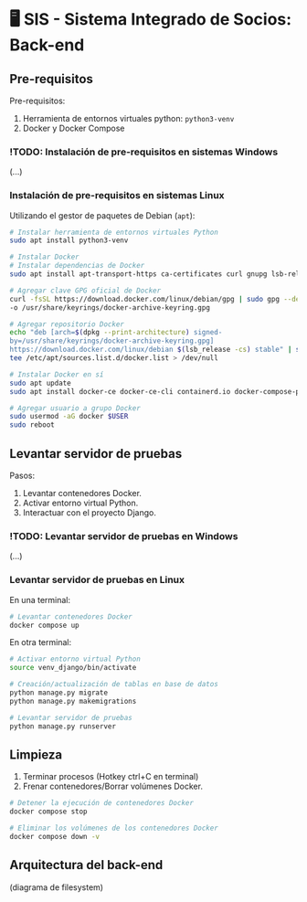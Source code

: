 # 🖥️ SIS - Sistema Integrado de Socios: Back-end

## Pre-requisitos

Pre-requisitos:

1. Herramienta de entornos virtuales python: `python3-venv`
2. Docker y Docker Compose

### !TODO: Instalación de pre-requisitos en sistemas Windows

(...)

### Instalación de pre-requisitos en sistemas Linux

Utilizando el gestor de paquetes de Debian (`apt`):

```bash
# Instalar herramienta de entornos virtuales Python
sudo apt install python3-venv

# Instalar Docker
# Instalar dependencias de Docker
sudo apt install apt-transport-https ca-certificates curl gnupg lsb-release

# Agregar clave GPG oficial de Docker
curl -fsSL https://download.docker.com/linux/debian/gpg | sudo gpg --dearmor
-o /usr/share/keyrings/docker-archive-keyring.gpg

# Agregar repositorio Docker
echo "deb [arch=$(dpkg --print-architecture) signed-
by=/usr/share/keyrings/docker-archive-keyring.gpg]
https://download.docker.com/linux/debian $(lsb_release -cs) stable" | sudo
tee /etc/apt/sources.list.d/docker.list > /dev/null

# Instalar Docker en sí
sudo apt update
sudo apt install docker-ce docker-ce-cli containerd.io docker-compose-plugin

# Agregar usuario a grupo Docker
sudo usermod -aG docker $USER
sudo reboot
```

## Levantar servidor de pruebas

Pasos:

1. Levantar contenedores Docker.
2. Activar entorno virtual Python.
3. Interactuar con el proyecto Django.

### !TODO: Levantar servidor de pruebas en Windows

(...)

### Levantar servidor de pruebas en Linux

En una terminal:

```bash
# Levantar contenedores Docker
docker compose up
```

En otra terminal:

```bash
# Activar entorno virtual Python
source venv_django/bin/activate

# Creación/actualización de tablas en base de datos
python manage.py migrate
python manage.py makemigrations

# Levantar servidor de pruebas
python manage.py runserver
```

## Limpieza

1. Terminar procesos (Hotkey ctrl+C en terminal)
2. Frenar contenedores/Borrar volúmenes Docker.

```bash
# Detener la ejecución de contenedores Docker
docker compose stop

# Eliminar los volúmenes de los contenedores Docker
docker compose down -v
```

## Arquitectura del back-end

(diagrama de filesystem)